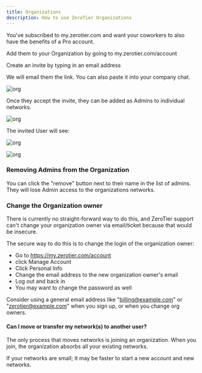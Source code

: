 ```yaml
---
title: Organizations
description: How to use ZeroTier Organizations
---
```


You've subscribed to my.zerotier.com and want your coworkers to also have the benefits of a Pro account.

Add them to your Organization by going to my.zerotier.com/account

Create an invite by typing in an email address

We will email them the link. You can also paste it into your company chat.

![org](./images/organizations-00.png)

Once they accept the invite, they can be added as Admins to individual networks.

![org](./images/organizations-01.png)

The invited User will see:

![org](./images/organizations-02.png)

![org](./images/organizations-03.png)

### Removing Admins from the Organization

You can click the "remove" button next to their name in the list of admins. They will lose Admin access to the organizations networks.

### Change the Organization owner

There is currently no straight-forward way to do this, and ZeroTier support can't change your organization owner via email/ticket because that would be insecure. 

The secure way to do this is to change the login of the organization owner:

- Go to https://my.zerotier.com/account 
- click Manage Account 
- Click Personal Info
- Change the email address to the new organization owner's email
- Log out and back in
- You may want to change the password as well

Consider using a general email address like "billing@example.com" or "zerotier@example.com" when you sign up, or when you change org owners. 


#### Can I move or transfer my network(s) to another user?

The only process that moves networks is joining an organization. When you join, the organization absorbs all your existing networks. 

If your networks are small; It may be faster to start a new account and new networks.
